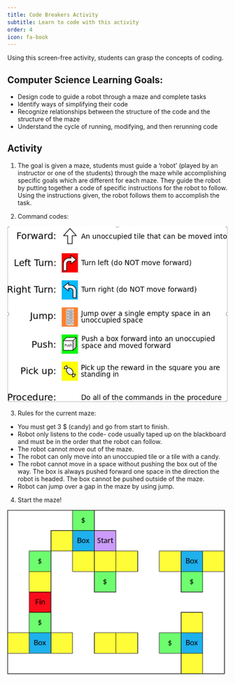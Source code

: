 ```yaml
---
title: Code Breakers Activity
subtitle: Learn to code with this activity
order: 4
icon: fa-book
---
```


Using this screen-free activity, students can grasp the concepts of coding.

## Computer Science Learning Goals:

* Design code to guide a robot through a maze and complete tasks
* Identify ways of simplifying their code
* Recognize relationships between the structure of the code and the structure of the maze
* Understand the cycle of running, modifying, and then rerunning code

## Activity

1. The goal is given a maze, students must guide a ‘robot’ (played by an instructor or one of the students) through the maze while accomplishing specific goals which are different for each maze. They guide the robot by putting together a code of specific instructions for the robot to follow. Using the instructions given, the robot follows them to accomplish the task.

2. Command codes:

![Commands](assets/images/codebreakers_actions.jpg)

3. Rules for the current maze:

* You must get 3 $ (candy) and go from start to finish.
* Robot only listens to the code- code usually taped up on the blackboard and must be in the order that the robot can follow.
* The robot cannot move out of the maze.
* The robot can only move into an unoccupied tile or a tile with a candy.
* The robot cannot move in a space without pushing the box out of the way. The box is always pushed forward one space in the direction the robot is headed. The box cannot be pushed outside of the maze.
* Robot can jump over a gap in the maze by using jump.

4. Start the maze!

![Maze](assets/images/codebreakers_maze.jpg)

